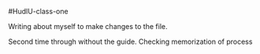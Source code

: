 #HudlU-class-one

Writing about myself to make changes to the file.

Second time through without the guide. Checking memorization of process
